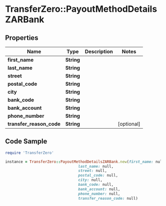 # TransferZero::PayoutMethodDetailsZARBank

## Properties

Name | Type | Description | Notes
------------ | ------------- | ------------- | -------------
**first_name** | **String** |  | 
**last_name** | **String** |  | 
**street** | **String** |  | 
**postal_code** | **String** |  | 
**city** | **String** |  | 
**bank_code** | **String** |  | 
**bank_account** | **String** |  | 
**phone_number** | **String** |  | 
**transfer_reason_code** | **String** |  | [optional] 

## Code Sample

```ruby
require 'TransferZero'

instance = TransferZero::PayoutMethodDetailsZARBank.new(first_name: null,
                                 last_name: null,
                                 street: null,
                                 postal_code: null,
                                 city: null,
                                 bank_code: null,
                                 bank_account: null,
                                 phone_number: null,
                                 transfer_reason_code: null)
```


